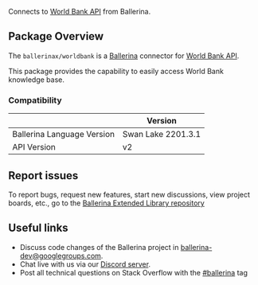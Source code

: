 Connects to [World Bank API](https://datahelpdesk.worldbank.org/knowledgebase/articles/889392-about-the-indicators-api-documentation) from Ballerina.

## Package Overview

The `ballerinax/worldbank` is a [Ballerina](https://ballerina.io/) connector for [World Bank API](http://api.worldbank.org/v2/).

This package provides the capability to easily access World Bank knowledge base. 

### Compatibility
|                               | Version               |
|-------------------------------|-----------------------|
| Ballerina Language Version    | Swan Lake 2201.3.1      |
| API Version                   | v2                    |

## Report issues
To report bugs, request new features, start new discussions, view project boards, etc., go to the [Ballerina Extended Library repository](https://github.com/ballerina-platform/ballerina-extended-library)

## Useful links
- Discuss code changes of the Ballerina project in [ballerina-dev@googlegroups.com](mailto:ballerina-dev@googlegroups.com).
- Chat live with us via our [Discord server](https://discord.gg/ballerinalang).
- Post all technical questions on Stack Overflow with the [#ballerina](https://stackoverflow.com/questions/tagged/ballerina) tag
